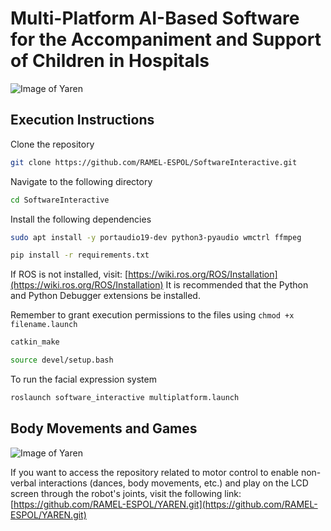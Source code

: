 # Multi-Platform AI-Based Software for the Accompaniment and Support of Children in Hospitals

![Image of Yaren](https://github.com/RAMEL-ESPOL/SoftwareInteractive/blob/main/MultiplatformSoftware.png)

## Execution Instructions

Clone the repository

```bash
git clone https://github.com/RAMEL-ESPOL/SoftwareInteractive.git  
```

Navigate to the following directory

```bash
cd SoftwareInteractive  
```

Install the following dependencies

```bash
sudo apt install -y portaudio19-dev python3-pyaudio wmctrl ffmpeg  
```

```bash
pip install -r requirements.txt  
```

If ROS is not installed, visit: [https://wiki.ros.org/ROS/Installation](https://wiki.ros.org/ROS/Installation)
It is recommended that the Python and Python Debugger extensions be installed.

Remember to grant execution permissions to the files using `chmod +x filename.launch`

```bash
catkin_make  
```

```bash
source devel/setup.bash  
```

To run the facial expression system

```bash
roslaunch software_interactive multiplatform.launch  
```

## Body Movements and Games

![Image of Yaren](https://github.com/RAMEL-ESPOL/SoftwareInteractive/blob/main/README_FILES/22d.png)

If you want to access the repository related to motor control to enable non-verbal interactions (dances, body movements, etc.) and play on the LCD screen through the robot's joints, visit the following link: [https://github.com/RAMEL-ESPOL/YAREN.git](https://github.com/RAMEL-ESPOL/YAREN.git)

